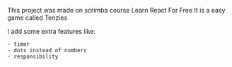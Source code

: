 This project was made on scrimba course Learn React For Free
It is a easy game called Tenzies

I add some extra features like:

    - timer
    - dots instead of numbers
    - responsibility

